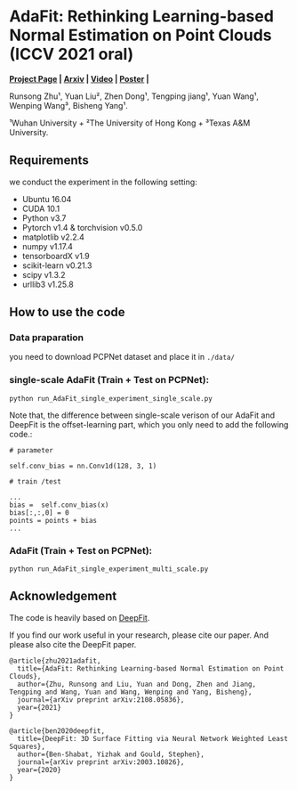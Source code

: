 <!-- > AdaFit: Rethinking Learning-based Normal Estimation on Point Clouds<br>
> Runsong Zhu, Yuan Liu, Zhen Dong, Tengping jiang, Yuan Wang, Wenping Wang, Bisheng Yang<br>
> [Project Page](https://runsong123.github.io/AdaFit/)

Under construction ... -->


# AdaFit: Rethinking Learning-based Normal Estimation on Point Clouds (ICCV 2021 oral)

**[Project Page](https://runsong123.github.io/AdaFit/) | [Arxiv](https://arxiv.org/abs/2108.05836) |  [Video](https://youtu.be/IEjB_ea7-KE) | [Poster](https://runsong123.github.io/AdaFit/media/AdaFit_poster.pdf) |**

Runsong Zhu¹, Yuan Liu², Zhen Dong¹, Tengping jiang¹, Yuan Wang¹, Wenping Wang³, Bisheng Yang¹. 

¹Wuhan University + ²The University of Hong Kong + ³Texas A&M University.


## Requirements

we conduct the experiment in the following setting:

- Ubuntu 16.04 
- CUDA 10.1 
- Python v3.7 
- Pytorch v1.4 & torchvision v0.5.0
- matplotlib v2.2.4
- numpy  v1.17.4
- tensorboardX v1.9
- scikit-learn v0.21.3
- scipy v1.3.2
- urllib3 v1.25.8


## How to use the code


### Data praparation

you need to download PCPNet dataset and place it in ```./data/```

### single-scale AdaFit (Train + Test on PCPNet):

```
python run_AdaFit_single_experiment_single_scale.py
```

Note that, the difference between single-scale verison of our AdaFit and DeepFit is the offset-learning part, which you only need to add the following code.:

```
# parameter

self.conv_bias = nn.Conv1d(128, 3, 1)

# train /test 

...
bias =  self.conv_bias(x)
bias[:,:,0] = 0
points = points + bias
...

```



### AdaFit (Train + Test on PCPNet):


```
python run_AdaFit_single_experiment_multi_scale.py
```



## Acknowledgement
The code is heavily based on [DeepFit](https://github.com/sitzikbs/DeepFit).

If you find our work useful in your research, please cite our paper. And please also cite the DeepFit paper.

```
@article{zhu2021adafit,
  title={AdaFit: Rethinking Learning-based Normal Estimation on Point Clouds},
  author={Zhu, Runsong and Liu, Yuan and Dong, Zhen and Jiang, Tengping and Wang, Yuan and Wang, Wenping and Yang, Bisheng},
  journal={arXiv preprint arXiv:2108.05836},
  year={2021}
}

@article{ben2020deepfit,
  title={DeepFit: 3D Surface Fitting via Neural Network Weighted Least Squares},
  author={Ben-Shabat, Yizhak and Gould, Stephen},
  journal={arXiv preprint arXiv:2003.10826},
  year={2020}
}
```
